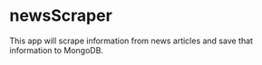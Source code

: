 # newsScraper
This app will scrape information from news articles and save that information to MongoDB.
